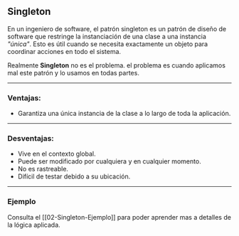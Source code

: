 ## **Singleton**
En un ingeniero de software, el patrón singleton es un patrón de diseño de software que restringe la instanciación de una clase a una instancia _"única"_. Esto es útil cuando se necesita exactamente un objeto para coordinar acciones en todo el sistema.

Realmente **Singleton** no es el problema. el problema es cuando aplicamos mal este patrón y lo usamos en todas partes.

---
### Ventajas:
* Garantiza una única instancia de la clase a lo largo de toda la aplicación. 
---
### Desventajas:
* Vive en el contexto global.
* Puede ser modificado por cualquiera y en cualquier momento.
* No es rastreable.
* Difícil de testar debido a su ubicación.
---
### Ejemplo
Consulta el [[02-Singleton-Ejemplo]] para poder aprender mas a detalles de la lógica aplicada.